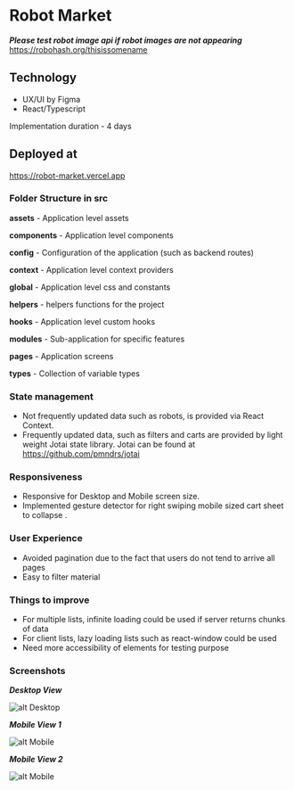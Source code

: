 # Robot Market 
***Please test robot image api if robot images are not appearing***
https://robohash.org/thisissomename

## Technology
* UX/UI by Figma
* React/Typescript

Implementation duration - 4 days 
## Deployed at 
https://robot-market.vercel.app
### Folder Structure in src
**assets** - Application level assets 

**components** - Application level components 

**config** - Configuration of the application (such as backend routes)

**context** - Application level context providers 

**global** - Application level css and constants 

**helpers** - helpers functions for the project 

**hooks** - Application level custom hooks

**modules** - Sub-application for specific features 

**pages** - Application screens 

**types** - Collection of variable types 

### State management 
* Not frequently updated data such as robots, is provided via React Context.
* Frequently updated data, such as filters and carts are provided by light weight Jotai state library. Jotai can be found at https://github.com/pmndrs/jotai
### Responsiveness 
* Responsive for Desktop and Mobile screen size.
* Implemented gesture detector for right swiping mobile sized cart sheet to collapse . 

### User Experience 
* Avoided pagination due to the fact that users do not tend to arrive all pages 
* Easy to filter material

### Things to improve 
* For multiple lists, infinite loading could be used if server returns chunks of data
* For client lists, lazy loading lists such as react-window could be used
* Need more accessibility of elements for testing purpose 
### Screenshots

***Desktop View***

![alt Desktop](https://i.ibb.co/HDfxgft/ss1-1.png)

***Mobile View 1***

![alt Mobile](https://i.ibb.co/7RTmKK8/photo-2022-02-04-02-01-05.jpg)


***Mobile View 2***

![alt Mobile](https://i.ibb.co/kMJW5KY/photo-2022-02-04-02-01-10.jpg)
